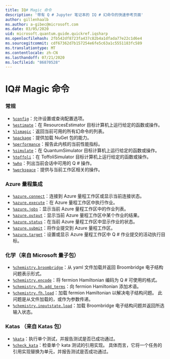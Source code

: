 ```yaml
---
title: IQ# Magic 命令
description: '带有 Q # Jupyter 笔记本的 IQ # 幻命令的快速参考页面'
author: gillenhaalb
ms.author: a-gibec@microsoft.com
ms.date: 03/05/2020
uid: microsoft.quantum.guide.quickref.iqsharp
ms.openlocfilehash: 2fb542df8723fa437c82b4a1dfada77e22c1d6e4
ms.sourcegitcommit: cdf67362d7b157254e6fe5c63a1c5551183fc589
ms.translationtype: MT
ms.contentlocale: zh-CN
ms.lasthandoff: 07/21/2020
ms.locfileid: "86870528"
---
```

# <a name="iq-magic-commands"></a>IQ# Magic 命令

### <a name="general"></a>常规

- [`%config`](xref:microsoft.quantum.iqsharp.magic-ref.config)：允许设置或查询配置选项。
- [`%estimate`](xref:microsoft.quantum.iqsharp.magic-ref.estimate)：在 ResourcesEstimator 目标计算机上运行给定的函数或操作。
- [`%lsmagic`](xref:microsoft.quantum.iqsharp.magic-ref.lsmagic)：返回当前可用的所有幻命令的列表。
- [`%package`](xref:microsoft.quantum.iqsharp.magic-ref.package)：提供加载 NuGet 包的能力。
- [`%performance`](xref:microsoft.quantum.iqsharp.magic-ref.performance)：报告此内核的当前性能指标。
- [`%simulate`](xref:microsoft.quantum.iqsharp.magic-ref.simulate)：在 QuantumSimulator 目标计算机上运行给定的函数或操作。
- [`%toffoli`](xref:microsoft.quantum.iqsharp.magic-ref.toffoli)：在 ToffoliSimulator 目标计算机上运行给定的函数或操作。
- [`%who`](xref:microsoft.quantum.iqsharp.magic-ref.who)：列出当前会话中可用的 Q # 操作。
- [`%workspace`](xref:microsoft.quantum.iqsharp.magic-ref.workspace)：提供与当前工作区相关的操作。

### <a name="azure-quantum-integration"></a>Azure 量程集成

- [`%azure.connect`](xref:microsoft.quantum.iqsharp.magic-ref.azure.connect)：连接到 Azure 量程工作区或显示当前连接状态。
- [`%azure.execute`](xref:microsoft.quantum.iqsharp.magic-ref.azure.execute)：在 Azure 量程工作区中执行作业。
- [`%azure.jobs`](xref:microsoft.quantum.iqsharp.magic-ref.azure.jobs)：显示当前 Azure 量程工作区中的作业列表。
- [`%azure.output`](xref:microsoft.quantum.iqsharp.magic-ref.azure.output)：显示当前 Azure 量程工作区中某个作业的结果。
- [`%azure.status`](xref:microsoft.quantum.iqsharp.magic-ref.azure.status)：在当前 Azure 量程工作区中显示作业的状态。
- [`%azure.submit`](xref:microsoft.quantum.iqsharp.magic-ref.azure.submit)：将作业提交到 Azure 量程工作区。
- [`%azure.target`](xref:microsoft.quantum.iqsharp.magic-ref.azure.target)：设置或显示 Azure 量程工作区中 Q # 作业提交的活动执行目标。

### <a name="chemistry-from-microsoftquantumchemistry-package"></a>化学（来自 Microsoft 量子包）

- [`%chemistry.broombridge`](xref:microsoft.quantum.iqsharp.magic-ref.chemistry.broombridge)：从 yaml 文件加载并返回 Broombridge 电子结构问题表示形式。
- [`%chemistry.encode`](xref:microsoft.quantum.iqsharp.magic-ref.chemistry.encode)：将 fermion Hamiltonian 编码为 Q # 可使用的格式。
- [`%chemistry.fh.add_terms`](xref:microsoft.quantum.iqsharp.magic-ref.chemistry.fh.add_terms)：向 fermion Hamiltonian 添加术语。
- [`%chemistry.fh.load`](xref:microsoft.quantum.iqsharp.magic-ref.chemistry.fh.load)：加载 fermion Hamiltonian 以解决电子结构问题。 此问题是从文件加载的，或作为参数传递。
- [`%chemistry.inputstate.load`](xref:microsoft.quantum.iqsharp.magic-ref.chemistry.inputstate.load)：加载 Broombridge 电子结构问题并返回所选输入状态。

### <a name="katas-from-microsoftquantumkatas-package"></a>Katas （来自 Katas 包）

- [`%kata`](xref:microsoft.quantum.iqsharp.magic-ref.kata)：执行单个测试，并报告测试是否已成功通过。
- [`%check_kata`](xref:microsoft.quantum.iqsharp.magic-ref.check_kata)：检查单个 kata 测试的引用实现。
    具体而言，它将一个任务的引用实现替换为单元，并报告测试是否成功通过。
